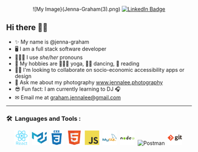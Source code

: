 <p align="center">
  ![My Image}(Jenna-Graham(3).png)
<a href="https://www.linkedin.com/in/jenna-lee-graham/"><img src="https://img.shields.io/badge/JennaGraham-blue?style=for-the-badge&logo=linkedin&logoColor=white" alt="LinkedIn Badge"></a>
</p>

## Hi there 👋🏽

* ✨ My name is @jenna-graham
* 🖥 I am a full stack software developer
* 👩🏽‍🦱 I use *she/her* pronouns
* 🌱 My hobbies are 🧘🏽‍♀️ yoga, 💃🏾 dancing, 📖 reading
* 👯‍♂️ I'm looking to collaborate on socio-economic accessibility apps or design
* 💬 Ask me about my photography www.jennalee.photography
* 😎 Fun fact: I am currently learning to DJ 🎧
* ✉  Email me at graham.jennalee@gmail.com




---
### 🛠 &nbsp;Languages and Tools :

<p align="center">
<img src="https://github.com/devicons/devicon/blob/master/icons/react/react-original-wordmark.svg" title="React" alt="React" width="40" height="40"/>&nbsp;
<img src="https://github.com/devicons/devicon/blob/master/icons/materialui/materialui-original.svg" title="Material UI" alt="Material UI" width="40" height="40"/>&nbsp;
<img src="https://github.com/devicons/devicon/blob/master/icons/css3/css3-plain-wordmark.svg"  title="CSS3" alt="CSS" width="40" height="40"/>&nbsp;
<img src="https://github.com/devicons/devicon/blob/master/icons/html5/html5-original.svg" title="HTML5" alt="HTML" width="40" height="40"/>&nbsp;
<img src="https://github.com/devicons/devicon/blob/master/icons/javascript/javascript-original.svg" title="JavaScript" alt="JavaScript" width="40" height="40"/>&nbsp;
<img src="https://github.com/devicons/devicon/blob/master/icons/mysql/mysql-original-wordmark.svg" title="MySQL"  alt="MySQL" width="40" height="40"/>&nbsp;
<img src="https://github.com/devicons/devicon/blob/master/icons/nodejs/nodejs-original-wordmark.svg" title="NodeJS" alt="NodeJS" width="40" height="40"/>&nbsp;
<img src="https://www.vectorlogo.zone/logos/getpostman/getpostman-icon.svg" title="Postman"  alt="Postman" width="40" height="40"/>&nbsp;
<img src="https://github.com/devicons/devicon/blob/master/icons/git/git-original-wordmark.svg" title="Git" **alt="Git" width="40" height="40"/>&nbsp;
</p>

<!--
**jenna-graham/jenna-graham** is a ✨ _special_ ✨ repository because its `README.md` (this file) appears on your GitHub profile.

Here are some ideas to get you started:

- 🔭 I’m currently working on ...
- 🌱 I’m currently learning ...
- 👯 I’m looking to collaborate on ...
- 🤔 I’m looking for help with ...
- 💬 Ask me about ...
- 📫 How to reach me: ...
- 😄 Pronouns: ...
- ⚡ Fun fact: ...
-->
